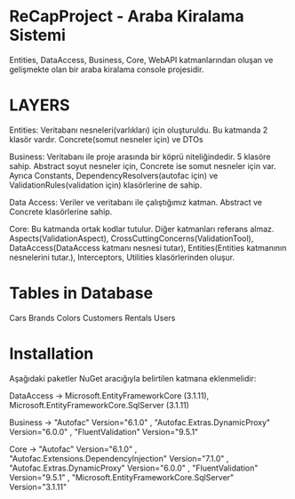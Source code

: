# ReCapProject - Araba Kiralama Sistemi
Entities, DataAccess, Business, Core, WebAPI katmanlarından oluşan ve gelişmekte olan bir araba kiralama console projesidir.


# LAYERS
Entities: Veritabanı nesneleri(varlıkları) için oluşturuldu. Bu katmanda 2 klasör vardır. Concrete(somut nesneler için) ve DTOs

Business: Veritabanı ile proje arasında bir köprü niteliğindedir. 5 klasöre sahip. Abstract soyut nesneler için, Concrete ise somut nesneler için var. Ayrıca Constants, DependencyResolvers(autofac için) ve ValidationRules(validation için) klasörlerine de sahip.

Data Access: Veriler ve veritabanı ile çalıştığımız katman. Abstract ve Concrete klasörlerine sahip.

Core: Bu katmanda ortak kodlar tutulur. Diğer katmanları referans almaz. Aspects(ValidationAspect), CrossCuttingConcerns(ValidationTool), DataAccess(DataAccess katmanı nesnesi tutar), Entities(Entities katmanının nesnelerini tutar.), Interceptors, Utilities klasörlerinden oluşur.


# Tables in Database 

Cars
Brands
Colors
Customers
Rentals
Users


# Installation

Aşağıdaki paketler NuGet aracığıyla belirtilen katmana eklenmelidir:

DataAccess  ->    Microsoft.EntityFrameworkCore (3.1.11), Microsoft.EntityFrameworkCore.SqlServer (3.1.11)

Business    ->    "Autofac" Version="6.1.0" , "Autofac.Extras.DynamicProxy" Version="6.0.0" , "FluentValidation" Version="9.5.1"

Core        ->    "Autofac" Version="6.1.0" , "Autofac.Extensions.DependencyInjection" Version="7.1.0" , "Autofac.Extras.DynamicProxy" Version="6.0.0" , "FluentValidation" Version="9.5.1" , "Microsoft.EntityFrameworkCore.SqlServer" Version="3.1.11"
